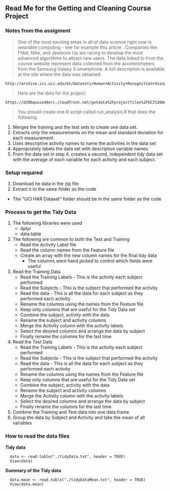 Read Me for the Getting and Cleaning Course Project
---------------------------------------------------

### Notes from the assigment

> One of the most exciting areas in all of data science right now is wearable computing - see for example this article . Companies like Fitbit, Nike, and Jawbone Up are racing to develop the most advanced algorithms to attract new users. The data linked to from the course website represent data collected from the accelerometers from the Samsung Galaxy S smartphone. A full description is available at the site where the data was obtained: 
    
    http://archive.ics.uci.edu/ml/datasets/Human+Activity+Recognition+Using+Smartphones 
    
> Here are the data for the project: 
    
    https://d396qusza40orc.cloudfront.net/getdata%2Fprojectfiles%2FUCI%20HAR%20Dataset.zip 
    
> You should create one R script called run_analysis.R that does the following. 

1. Merges the training and the test sets to create one data set.
2. Extracts only the measurements on the mean and standard deviation for each measurement. 
3. Uses descriptive activity names to name the activities in the data set
4. Appropriately labels the data set with descriptive variable names. 
5. From the data set in step 4, creates a second, independent tidy data set with the average of each variable for each activity and each subject.

### Setup required
1. Download he data in the zip file
2. Extract it to the same folder as the code 
  + The "UCI HAR Dataset" folder should be in the same folder as the code

### Process to get the Tidy Data
1. The following libraries were used 
    + dplyr
    + data.table
2. The following are common to both the Test and Training
    + Read the Activity Label file
    + Read the column names from the Feature file
    + Create an array with the new column names for the final tidy data
        + The columns were hand picked to control which fields were useful
3. Read the Training Data
    + Read the Training Labels - This is the activity each subject performed
    + Read the Subjects - This is the subject that performed the activity
    + Read the data - This is all the data for each subject as they performed each activity
    + Rename the columns using the names from the Feature file
    + Keep only columns that are useful for the Tidy Data set
    + Combine the subject, activity with the data
    + Rename the subject and activity columns
    + Merge the Activity column with the activity labels
    + Select the desired columns and arrange the data by subject
    + Finally rename the columns for the last time
4. Read the Test Data
    + Read the Training Labels - This is the activity each subject performed
    + Read the Subjects - This is the subject that performed the activity
    + Read the data - This is all the data for each subject as they performed each activity
    + Rename the columns using the names from the Feature file
    + Keep only columns that are useful for the Tidy Data set
    + Combine the subject, activity with the data
    + Rename the subject and activity columns
    + Merge the Activity column with the activity labels
    + Select the desired columns and arrange the data by subject
    + Finally rename the columns for the last time
5. Combine the Training and Test data into one data.frame
6. Group the data by Subject and Activity and take the mean of all variables
    

### How to read the data files

  **Tidy data**

      data <- read.table("./tidyData.txt", header = TRUE) 
      View(data)
      
  **Summary of the Tidy data**

      data.mean <- read.table("./tidyDataMean.txt", header = TRUE) 
      View(data.mean)